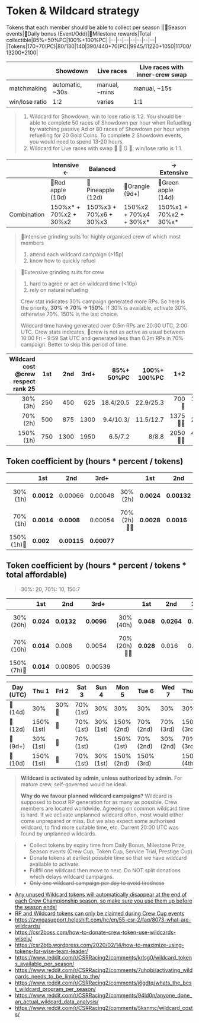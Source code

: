 # Token & Wildcard strategy
Tokens that each member should be able to collect per season
||&#x1F4D8;Season events|&#x1F4D9;Daily bonus (Event/Odd)|&#x1F4D7;Milestone rewards|Total collectible|85%+50%PC|100%+100%PC|
|--|--|--|--|--|--|--|
|Tokens|170+70(PC)|80/130|140|390/440+70(PC)|9945/11220+1050|11700/13200+2100|

||Showdown|Live races|Live races with inner-crew swap|
|--|--|--|--|
|matchmaking|automatic, ~30s|manual, ~mins|manual, ~15s|
|win/lose ratio|1:2|varies|1:1|

> 1. Wildcard for Showdown, win to lose ratio is 1:2. You should be able to complete 50 races of Showdown per hour when Refuelling by watching passive Ad or 80 races of Showdown per hour when refuelling for 20 Gold Coins. To complete 2 Showdown events, you would need to spend 13-20 hours.
> 2. Wildcard for Live races with swap &#x1F501; &#x1F502; &#x1F503; &#x1F504;, win/lose ratio is 1:1.

||Intensive <-|Balanced||-> Extensive|
|--|--|--|--|--|
||&#x1F34E;Red apple (10d)|&#x1F34D;Pineapple (12d)|&#x1F34A;Orangle (9d+)|&#x1F34F;Green apple (14d)|
|Combination|150%x* + 70%x2 + 30%x2|150%x3 + 70%x6 + 30%x3|150%x2 + 70%x4 + 30%x*|150%x1 + 70%x2 + 30%x*|

> &#x1F34E;Intensive grinding suits for highly organised crew of which most members
> 1. attend each wildcard campaign (>15p)
> 2. know how to quickly refuel

> &#x1F34F;Extensive grinding suits for crew
> 1. hard to agree or act on wildcard time (<10p)
> 2. rely on natural refueling
>
> Crew stat indicates 30% campaign generated more RPs. So here is the priority, **30% -> 70% -> 150%**. If 30% is available, activate 30%, otherwise 70%. 150% is the last choice.
> 
> Wildcard time having generated over 0.5m RPs are 20:00 UTC, 2:00 UTC. Crew stats indicates, &#x1F6AB;crew is not as active as usual between 10:00 Fri - 9:59 Sat UTC and generated less than 0.2m RPs in 70% campaign. Better to skip this period of time.

|Wildcard cost @crew respect rank 25|1st|2nd|3rd+|85%+ 50%PC|100%+ 100%PC|1+2|+3|+4|+5|+6|+7|+*|
|-:|--|--:|--:|--:|--:|--:|:-:|:-:|--|:-:|--|:-:|
|30% (3h)|250|450|625|18.4/20.5|22.9/25.3|700&#x1F34E;|1325&#x1F34D;|||3200&#x1F34A;||&#x1F34F;|
|70% (2h)|500|875|1300|9.4/10.3/|11.5/12.7|1375&#x1F34E;&#x1F34F;|2675|3975&#x1F34A;|5275|6575&#x1F34D;|7875||
|150% (1h)|750|1300|1950|6.5/7.2|8/8.8|2050&#x1F34F;&#x1F34A;|4000&#x1F34D;|5950|7900|9850&#x1F34E;|11800|

## Token coefficient by (hours * percent / tokens)
||1st|2nd|3rd+||1st|2nd|3rd+||1st|2nd|3rd+|
|--:|---|---|---|--:|---|---|---|--:|---|---|---|
|30%(1h)|**0.0012**|0.00066|0.00048|30%(2h)|**0.0024**|**0.00132**|0.00096|30%(3h)&#x1F34F;|**0.0036**|**0.00198**|**0.00144**|
|70%(1h)|**0.0014**|**0.0008**|0.00054|70%(2h)&#x1F34A;&#x1F34D;|**0.0028**|**0.0016**|**0.00108**|
|150%(1h)&#x1F34E;|**0.002**|**0.00115**|**0.00077**|||||||||

## Token coefficient by (hours * percent / tokens * total affordable)
> 30%: 20, 70%: 10, 150:7

||1st|2nd|3rd+||1st|2nd|3rd+||1st|2nd|3rd+|
|--:|---|---|---|--:|---|---|---|--:|---|---|---|
|30%(20h)|**0.024**|**0.0132**|**0.0096**|30%(40h)|**0.048**|**0.0264**|**0.0192**|30%(60h)&#x1F34F;|**0.072**|**0.0396**|**0.0288**|
|70%(10h)|**0.014**|0.008|0.0054|70%(20h)&#x1F34A;&#x1F34D;|**0.028**|0.016|0.0108|
|150%(7h)&#x1F34E;|**0.014**|0.00805|0.00539|||||||||

|Day (UTC)|Thu 1|Fri 2|Sat 3|Sun 4|Mon 5|Tue 6|Wed 7|Thu 8|Fri 9|Sat 10|Sun 11|Mon 12|Tue 13|Wed 14|
|--|--|--|--|--|--|--|--|--|--|--|--|--|--|--|
|&#x1F34F;(14d)|30%|30%&#x1F6AB;|70% (1st)|30%|30%|30%|30%|30%|30%&#x1F6AB;|70% (2nd)|30%|30%|150%|30%|
|&#x1F34D;(12d)|150% (1st)|&#x1F6AB;|70% (1st)|30% (1st)|150% (2nd)|70% (2nd)|70% (3rd)|150% (3rd)|&#x1F6AB;|70% (4th)|30% (2nd)|70% (5th)|70% (6th)|30% (3rd)|
|&#x1F34A;(9d+)|30% (1st)|&#x1F6AB;|70% (1st)||150% (1st)|70% (2nd)|30% (2nd)|70% (3rd)|&#x1F6AB;|30% (3rd)||70% (4th)|150% (2nd)||
|&#x1F34E;(10d)|150% (1st)|&#x1F6AB;|70% (1st)|30% (1st)|150% (2nd)|150% (3rd)||150% (4th)|&#x1F6AB;|70% (2nd)|30% (2nd)|150% (5th)|150% (6th)||

> **Wildcard is activated by admin, unless authorized by admin.** For mature crew, self-governed would be ideal.
>
> **Why do we favour planned wildcard campaigns?**
> Wildcard is supposed to boost RP generation for as many as possible. Crew members are located worldwide. Agreeing on common wildcard time is hard.
> If we activate unplanned wildcard often, most would either come unprepared or miss. 
> But we also expect some authorised wildcard, to find more suitable time, etc. Current 20:00 UTC was found by unplanned wildcards.

> - Collect tokens by expiry time from Daily Bonus, Milestone Prize, Season events (Crew Cup, Token Cup, Service Trial, Prestige Cup)
> - Donate tokens at earliest possible time so that we have wildcard available to activate.
> - Fullfil one wildcard then move to next. Do NOT split donations which delays wildcard campaigns.
> - ~~Only one wildcard campaign per day to avoid tiredness~~

- [Any unused Wildcard tokens will automatically disappear at the end of each Crew Championship season, so make sure you use them up before the season ends!](https://zyngasupport.helpshift.com/hc/en/55-csr-2/faq/8074-what-happens-to-my-wildcard-tokens-at-the-end-of-the-crew-championship-season/)
- [RP and Wildcard tokens can only be claimed during Crew Cup events](https://www.tumblr.com/csrracingofficial/178448763240/the-player-inbox-explained)
- https://zyngasupport.helpshift.com/hc/en/55-csr-2/faq/8073-what-are-wildcards/
- https://csr2boss.com/how-to-donate-crew-token-use-wildcards-wisely/
- https://csr2btb.wordpress.com/2020/02/14/how-to-maximize-using-tokens-for-wise-team-leader/
- https://www.reddit.com/r/CSRRacing2/comments/krlsg0/wildcard_tokens_available_per_season/
- https://www.reddit.com/r/CSRRacing2/comments/7uhpbi/activating_wildcards_needs_to_be_limited_to_the/
- https://www.reddit.com/r/CSRRacing2/comments/j6gdtq/whats_the_best_wildcard_program_per_season/
- https://www.reddit.com/r/CSRRacing2/comments/94ld0n/anyone_done_an_actual_wildcard_data_analysis/
- https://www.reddit.com/r/CSRRacing2/comments/5ksnmc/wildcard_costs/
